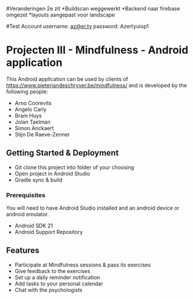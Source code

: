 #Veranderingen 2e zit
*Buildscan weggewerkt
*Backend naar firebase omgezet
*layouts aangepast voor landscape

#Test Account
username: az@er.ty
password: Azertyuiop1

# Projecten III - Mindfulness - Android application
This Android application can be used by clients of https://www.pieterjandeschryver.be/mindfulness/ and is developed by the following people:
* Arno Coorevits
* Angelo Carly
* Bram Huys
* Jolan Taelman
* Simon Anckaert
* Stijn De Raeve-Zenner

## Getting Started & Deployment
* Git clone this project into folder of your choosing
* Open project in Android Studio
* Gradle sync & build

### Prerequisites

You will need to have Android Studio installed and an android device or android emulator.

- Android SDK 21
- Android Support Repository

## Features

* Participate at Mindfulness sessions & pass its exercises
* Give feedback to the exercises
* Set up a daily reminder notification
* Add tasks to your personal calendar
* Chat with the psychologists
